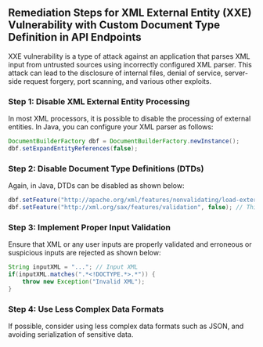 

## Remediation Steps for XML External Entity (XXE) Vulnerability with Custom Document Type Definition in API Endpoints

XXE vulnerability is a type of attack against an application that parses XML input from untrusted sources using incorrectly configured XML parser. This attack can lead to the disclosure of internal files, denial of service, server-side request forgery, port scanning, and various other exploits.

### Step 1: Disable XML External Entity Processing

In most XML processors, it is possible to disable the processing of external entities. In Java, you can configure your XML parser as follows:

```java
DocumentBuilderFactory dbf = DocumentBuilderFactory.newInstance();
dbf.setExpandEntityReferences(false);
```

### Step 2: Disable Document Type Definitions (DTDs)

Again, in Java, DTDs can be disabled as shown below:

```java
dbf.setFeature("http://apache.org/xml/features/nonvalidating/load-external-dtd", false); // This disables external DTDs as well
dbf.setFeature("http://xml.org/sax/features/validation", false); // This disables DTDs entirely
```

### Step 3: Implement Proper Input Validation

Ensure that XML or any user inputs are properly validated and erroneous or suspicious inputs are rejected as shown below:

```java
String inputXML = "..."; // Input XML
if(inputXML.matches(".*<!DOCTYPE.*>.*")) {
    throw new Exception("Invalid XML");
}
```

### Step 4: Use Less Complex Data Formats

If possible, consider using less complex data formats such as JSON, and avoiding serialization of sensitive data.